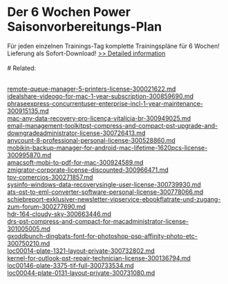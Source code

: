# Der 6 Wochen Power Saisonvorbereitungs-Plan
Für jeden einzelnen Trainings-Tag komplette Trainingspläne für 6 Wochen! Lieferung als Sofort-Download!
[>> Detailed information](https://secure.shareit.com/shareit/product.html?productid=300629831&affiliateid=200057808)<br/><br/># Related:

<br />[remote-queue-manager-5-printers-license-300021622.md](https://github.com/downloadplanet/downloadplanet/blob/main/remote-queue-manager-5-printers-license-300021622.md)<br />[idealshare-videogo-for-mac-1-year-subscription-300859690.md](https://github.com/downloadplanet/downloadplanet/blob/main/idealshare-videogo-for-mac-1-year-subscription-300859690.md)<br />[phraseexpress-concurrentuser-enterprise-incl-1-year-maintenance-300915135.md](https://github.com/downloadplanet/downloadplanet/blob/main/phraseexpress-concurrentuser-enterprise-incl-1-year-maintenance-300915135.md)<br />[mac-any-data-recovery-pro-licença-vitalícia-br-300949025.md](https://github.com/downloadplanet/downloadplanet/blob/main/mac-any-data-recovery-pro-licença-vitalícia-br-300949025.md)<br />[email-management-toolkitpst-compress-and-compact-pst-upgrade-and-downgradeadministrator-license-300726413.md](https://github.com/downloadplanet/downloadplanet/blob/main/email-management-toolkitpst-compress-and-compact-pst-upgrade-and-downgradeadministrator-license-300726413.md)<br />[anycount-8-professional-personal-license-300528860.md](https://github.com/downloadplanet/downloadplanet/blob/main/anycount-8-professional-personal-license-300528860.md)<br />[mobikin-backup-manager-for-android-mac-lifetime-1620pcs-license-300995870.md](https://github.com/downloadplanet/downloadplanet/blob/main/mobikin-backup-manager-for-android-mac-lifetime-1620pcs-license-300995870.md)<br />[amacsoft-mobi-to-pdf-for-mac-300924589.md](https://github.com/downloadplanet/downloadplanet/blob/main/amacsoft-mobi-to-pdf-for-mac-300924589.md)<br />[zmigrator-corporate-license-discounted-300966471.md](https://github.com/downloadplanet/downloadplanet/blob/main/zmigrator-corporate-license-discounted-300966471.md)<br />[tpv-comercios-300271857.md](https://github.com/downloadplanet/downloadplanet/blob/main/tpv-comercios-300271857.md)<br />[sysinfo-windows-data-recoverysingle-user-license-300739930.md](https://github.com/downloadplanet/downloadplanet/blob/main/sysinfo-windows-data-recoverysingle-user-license-300739930.md)<br />[ats-ost-to-eml-converter-software-personal-license-300778066.md](https://github.com/downloadplanet/downloadplanet/blob/main/ats-ost-to-eml-converter-software-personal-license-300778066.md)<br />[schiebreport-exklusiver-newsletter-vipservice-ebookflatrate-und-zugang-zum-forum-300277690.md](https://github.com/downloadplanet/downloadplanet/blob/main/schiebreport-exklusiver-newsletter-vipservice-ebookflatrate-und-zugang-zum-forum-300277690.md)<br />[hdr-164-cloudy-sky-300663446.md](https://github.com/downloadplanet/downloadplanet/blob/main/hdr-164-cloudy-sky-300663446.md)<br />[drs-pst-compress-and-compact-for-macadministrator-license-301005005.md](https://github.com/downloadplanet/downloadplanet/blob/main/drs-pst-compress-and-compact-for-macadministrator-license-301005005.md)<br />[gxoddbunch-dingbats-font-for-photoshop-psp-affinity-photo-etc-300750210.md](https://github.com/downloadplanet/downloadplanet/blob/main/gxoddbunch-dingbats-font-for-photoshop-psp-affinity-photo-etc-300750210.md)<br />[loc00014-plate-1321-layout-private-300732802.md](https://github.com/downloadplanet/downloadplanet/blob/main/loc00014-plate-1321-layout-private-300732802.md)<br />[kernel-for-outlook-pst-repair-technician-license-300136794.md](https://github.com/downloadplanet/downloadplanet/blob/main/kernel-for-outlook-pst-repair-technician-license-300136794.md)<br />[loc00146-plate-3375-tif-full-300733534.md](https://github.com/downloadplanet/downloadplanet/blob/main/loc00146-plate-3375-tif-full-300733534.md)<br />[loc00044-plate-0131-layout-private-300731080.md](https://github.com/downloadplanet/downloadplanet/blob/main/loc00044-plate-0131-layout-private-300731080.md)